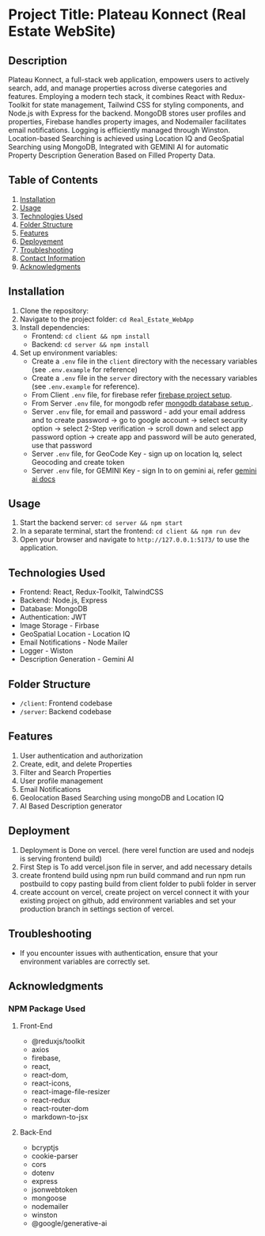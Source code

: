 # Project Title: Plateau Konnect (Real Estate WebSite)

## Description
Plateau Konnect, a full-stack web application, empowers users to actively search, add, and manage properties across diverse categories and features. Employing a modern tech stack, it combines React with Redux-Toolkit for state management, Tailwind CSS for styling components, and Node.js with Express for the backend. MongoDB stores user profiles and properties, Firebase handles property images, and Nodemailer facilitates email notifications. Logging is efficiently managed through Winston. Location-based Searching is achieved using Location IQ and GeoSpatial Searching using MongoDB, Integrated with GEMINI AI for automatic Property Description Generation Based on Filled Property Data. 

## Table of Contents
1. [Installation](#installation)
2. [Usage](#usage)
3. [Technologies Used](#technologies-used)
4. [Folder Structure](#folder-structure)
5. [Features](#features)
6. [Deployement](#deployment)
7. [Troubleshooting](#troubleshooting)
8. [Contact Information](#contact-information)
9. [Acknowledgments](#acknowledgments)

## Installation
1. Clone the repository: 
2. Navigate to the project folder: `cd Real_Estate_WebApp`
3. Install dependencies:
   - Frontend: `cd client && npm install`
   - Backend: `cd server && npm install`
4. Set up environment variables:
   - Create a `.env` file in the `client` directory with the necessary variables (see `.env.example` for reference)
   - Create a `.env` file in the `server` directory with the necessary variables (see `.env.example` for reference).
   - From Client `.env` file, for firebase refer [firebase project setup](https://firebase.google.com/docs/web/setup).
   - From Server `.env` file, for mongodb refer [mongodb database setup ](https://www.freecodecamp.org/news/get-started-with-mongodb-atlas/).
   - Server `.env` file, for email and password - add your email address and to create password -> go to google account -> select security option -> select 2-Step verification -> scroll down and select app password option -> create app and password will be auto generated, use that password
   - Server `.env` file, for GeoCode Key - sign up on location Iq, select Geocoding and create token
   - Server `.env` file, for GEMINI Key - sign In to on gemini ai, refer [gemini ai docs](https://ai.google.dev/tutorials/node_quickstart) 

## Usage
1. Start the backend server: `cd server && npm start`
3. In a separate terminal, start the frontend: `cd client && npm run dev`
4. Open your browser and navigate to `http://127.0.0.1:5173/` to use the application.

## Technologies Used
- Frontend: React, Redux-Toolkit, TalwindCSS
- Backend: Node.js, Express
- Database: MongoDB
- Authentication: JWT
- Image Storage - Firbase
- GeoSpatial Location - Location IQ
- Email Notifications - Node Mailer
- Logger - Wiston 
- Description Generation - Gemini AI

## Folder Structure
- `/client`: Frontend codebase
- `/server`: Backend codebase

## Features
1. User authentication and authorization
2. Create, edit, and delete Properties
3. Filter and Search Properties
4. User profile management
5. Email Notifications
6. Geolocation Based Searching using mongoDB and Location IQ 
7. AI Based Description generator

## Deployment
   1. Deployment is Done on vercel. (here verel function are used and nodejs is serving frontend build)
   2. First Step is To add vercel.json file in server, and add necessary details
   3. create frontend build using npm run build command and run npm run postbuild to copy pasting build from  client folder to publi folder in server
   4. create account on vercel, create project on vercel connect it with your existing project on github, add environment variables and set your production branch in settings section of vercel.
      
## Troubleshooting
- If you encounter issues with authentication, ensure that your environment variables are correctly set.


## Acknowledgments
### NPM Package Used 

1. Front-End
    - @reduxjs/toolkit
    - axios
    - firebase,
    - react,
    - react-dom,
    - react-icons,
    - react-image-file-resizer
    - react-redux
    - react-router-dom
    - markdown-to-jsx

2. Back-End 
    - bcryptjs
    - cookie-parser
    - cors
    - dotenv
    - express
    - jsonwebtoken
    - mongoose
    - nodemailer
    - winston
    - @google/generative-ai
